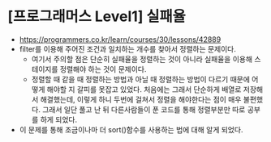 # [프로그래머스 Level1] 실패율
- https://programmers.co.kr/learn/courses/30/lessons/42889
- filter를 이용해 주어진 조건과 일치하는 개수를 찾아서 정렬하는 문제이다.
  - 여기서 주의할 점은 단순히 실패율을 정렬하는 것이 아니라 실패율을 이용해 스테이지를 정렬해야 하는 것이 문제이다.
  - 정렬할 때 같을 때 정렬하는 방법과 아닐 때 정렬하는 방법이 다르기 때문에 어떻게 해야할 지 갈피를 못잡고 있었다. 처음에는 그래서 단순하게 배열로 저장해서 해결했는데, 이렇게 하니 두번에 걸쳐서 정렬을 해야한다는 점이 매우 불편했다. 그래서 일단 풀고 난 뒤 다른사람들이 푼 코드를 통해 정렬부분만 따로 공부를 하게 되었다.
- 이 문제를 통해 조금이나마 더 sort()함수를 사용하는 법에 대해 알게 되었다.